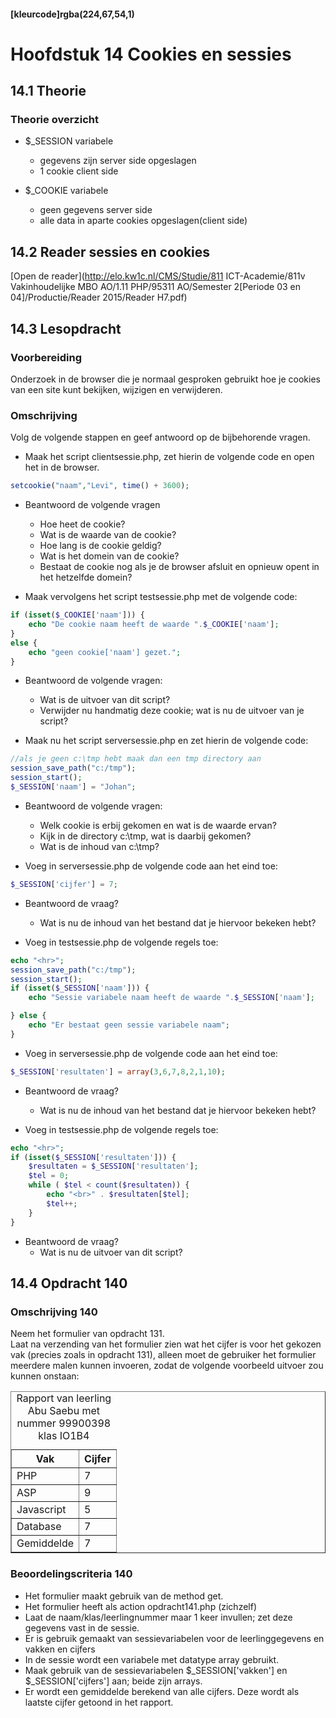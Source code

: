 #### [kleurcode]rgba(224,67,54,1)

#  Hoofdstuk 14 Cookies en sessies

## 14.1 Theorie

### Theorie overzicht

- $_SESSION variabele
   - gegevens zijn server side opgeslagen
   - 1 cookie client side
   
- $_COOKIE variabele
   - geen gegevens server side
   - alle data in aparte cookies opgeslagen(client side)

## 14.2 Reader sessies en cookies

[Open de reader](http://elo.kw1c.nl/CMS/Studie/811 ICT-Academie/811v Vakinhoudelijke MBO  AO/1.11 PHP/95311 AO/Semester 2[Periode 03 en 04]/Productie/Reader 2015/Reader H7.pdf)

## 14.3 Lesopdracht

### Voorbereiding

Onderzoek in de browser die je normaal gesproken gebruikt hoe je cookies van een site kunt bekijken,
wijzigen en verwijderen. 

### Omschrijving
Volg de volgende stappen en geef antwoord op de bijbehorende vragen.

- Maak het script clientsessie.php, zet hierin de volgende code en open het in de browser.

~~~php
setcookie("naam","Levi", time() + 3600);
~~~

- Beantwoord de volgende vragen
   - Hoe heet de cookie?
   - Wat is de waarde van de cookie?
   - Hoe lang is de cookie geldig?
   - Wat is het domein van de cookie?
   - Bestaat de cookie nog als je de browser afsluit en opnieuw opent in het hetzelfde domein?

- Maak vervolgens het script testsessie.php met de volgende code:

~~~php
if (isset($_COOKIE['naam'])) {
    echo "De cookie naam heeft de waarde ".$_COOKIE['naam'];
}
else {
    echo "geen cookie['naam'] gezet.";
}
~~~
- Beantwoord de volgende vragen:
   - Wat is de uitvoer van dit script?
   - Verwijder nu handmatig deze cookie; wat is nu de uitvoer van je script?

- Maak nu het script serversessie.php en zet hierin de volgende code:

~~~php
//als je geen c:\tmp hebt maak dan een tmp directory aan
session_save_path("c:/tmp");
session_start();
$_SESSION['naam'] = "Johan";
~~~

- Beantwoord de volgende vragen:
   - Welk cookie is erbij gekomen en wat is de waarde ervan?
   - Kijk in de directory c:\tmp, wat is daarbij gekomen?
   - Wat is de inhoud van c:\tmp?
   
- Voeg in serversessie.php de volgende code aan het eind toe:
~~~php
$_SESSION['cijfer'] = 7;
~~~

- Beantwoord de vraag?
    - Wat is nu de inhoud van het bestand dat je hiervoor bekeken hebt?

- Voeg in testsessie.php de volgende regels toe:

~~~php
echo "<hr>";
session_save_path("c:/tmp");
session_start();
if (isset($_SESSION['naam'])) {
    echo "Sessie variabele naam heeft de waarde ".$_SESSION['naam'];

} else {
    echo "Er bestaat geen sessie variabele naam";
}
~~~

- Voeg in serversessie.php de volgende code aan het eind toe:
~~~php
$_SESSION['resultaten'] = array(3,6,7,8,2,1,10);
~~~

- Beantwoord de vraag?
    - Wat is nu de inhoud van het bestand dat je hiervoor bekeken hebt?

- Voeg in testsessie.php de volgende regels toe:
~~~php
echo "<hr>";
if (isset($_SESSION['resultaten'])) {
    $resultaten = $_SESSION['resultaten'];
    $tel = 0;
    while ( $tel < count($resultaten)) {
        echo "<br>" . $resultaten[$tel];
        $tel++;
    }
}
~~~

- Beantwoord de vraag?
    - Wat is nu de uitvoer van dit script?
    
    
## 14.4 Opdracht 140

### Omschrijving 140 
Neem het formulier van opdracht 131. 
<br>Laat na verzending van het formulier zien  wat het cijfer is voor het gekozen vak (precies zoals in opdracht 131), alleen moet de gebruiker het formulier meerdere malen kunnen invoeren, zodat de volgende voorbeeld uitvoer zou kunnen onstaan:

<table border="1">
<caption>Rapport van leerling Abu Saebu met nummer 99900398 klas IO1B4</caption>
<tr><th>Vak</th><th>Cijfer</th></tr>
<tr><td>PHP</td><td>7</td></tr>
<tr><td>ASP</td><td>9</td></tr>
<tr><td>Javascript</td><td>5</td></tr>
<tr><td>Database</td><td>7</td></tr>
<tr><td>Gemiddelde</td><td>7</td></tr>
</table>

### Beoordelingscriteria 140
- Het formulier maakt gebruik van de method get.
- Het formulier heeft als action opdracht141.php (zichzelf)
- Laat de naam/klas/leerlingnummer maar 1 keer invullen; zet deze gegevens vast in de sessie.
- Er is gebruik gemaakt van sessievariabelen voor de leerlinggegevens en vakken en cijfers
- In de sessie wordt een variabele met datatype array gebruikt.
- Maak gebruik van de sessievariabelen $_SESSION['vakken'] en $_SESSION['cijfers'] aan; beide zijn arrays.
- Er wordt een gemiddelde berekend van alle cijfers. Deze wordt als laatste cijfer getoond in het rapport.